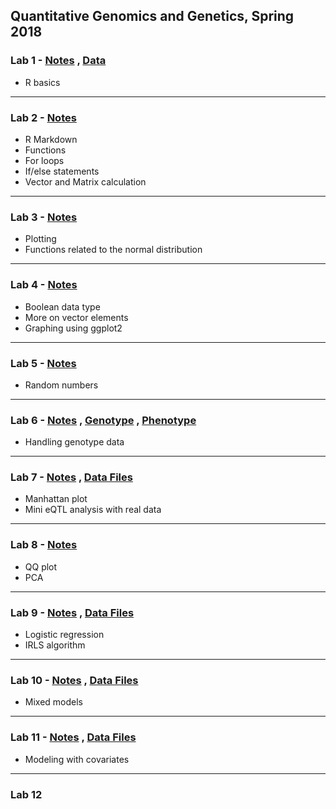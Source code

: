 Quantitative Genomics and Genetics, Spring 2018   
------------------------------------------

### Lab 1 - [Notes](Lab1/lab1.Rmd) , [Data](Lab1/lab1_data.csv)
* R basics

---

### Lab 2 - [Notes](Lab2/lab2.Rmd)
* R Markdown   
* Functions   
* For loops   
* If/else statements   
* Vector and Matrix calculation   

---

### Lab 3 - [Notes](Lab3/lab3.Rmd)
* Plotting
* Functions related to the normal distribution
---

### Lab 4 - [Notes](Lab4/lab4.Rmd)
* Boolean data type
* More on vector elements
* Graphing using ggplot2

---

### Lab 5 - [Notes](Lab5/lab5.Rmd)
* Random numbers

---

### Lab 6 - [Notes](Lab6/lab6.Rmd) , [Genotype](Lab6/genotype_data.csv) , [Phenotype](Lab6/phenotype_data.csv)
* Handling genotype data

---

### Lab 7 - [Notes](Lab7/lab7.Rmd) , [Data Files](Lab7)
* Manhattan plot
* Mini eQTL analysis with real data

---

### Lab 8 - [Notes](Lab8/lab8.Rmd) 
* QQ plot
* PCA

---

### Lab 9 - [Notes](Lab9/lab9.Rmd) , [Data Files](Lab9)
* Logistic regression
* IRLS algorithm

---

### Lab 10 - [Notes](Lab10/lab10.Rmd) , [Data Files](Lab10)
* Mixed models

---

### Lab 11 - [Notes](Lab11/lab11.Rmd) , [Data Files](Lab11)
* Modeling with covariates

---

### Lab 12

